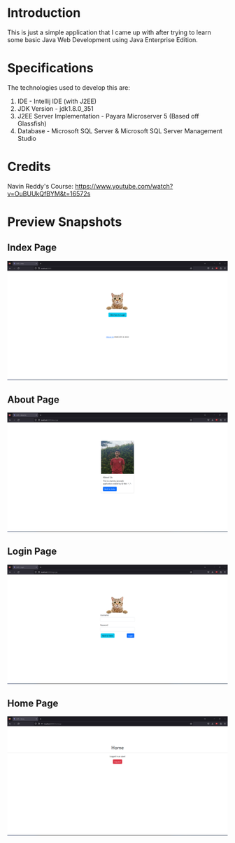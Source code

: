# Introduction
This is just a simple application that I came up with after trying to learn some basic Java Web Development using Java Enterprise Edition.

# Specifications
The technologies used to develop this are:

1. IDE - Intellij IDE (with J2EE)
2. JDK Version -  jdk1.8.0_351
3. J2EE Server Implementation - Payara Microserver 5 (Based off Glassfish)
4. Database - Microsoft SQL Server & Microsoft SQL Server Management Studio

# Credits
Navin Reddy's Course: https://www.youtube.com/watch?v=OuBUUkQfBYM&t=16572s

# Preview Snapshots
## Index Page
![Index Page](src/main/resources/previews/indexJSP.png)
## About Page
![Index Page](src/main/resources/previews/aboutJSP.png)
## Login Page
![Index Page](src/main/resources/previews/loginJSP.png)
## Home Page
![Index Page](src/main/resources/previews/homeJSP.png)

